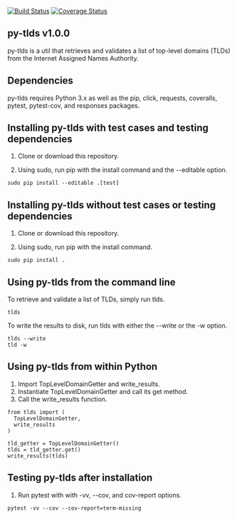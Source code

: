 [![Build Status](https://travis-ci.com/critical-path/py-tlds.svg?branch=master)](https://travis-ci.com/critical-path/py-tlds) [![Coverage Status](https://coveralls.io/repos/github/critical-path/py-tlds/badge.svg)](https://coveralls.io/github/critical-path/py-tlds)

## py-tlds v1.0.0

py-tlds is a util that retrieves and validates a list of top-level domains (TLDs) from the Internet Assigned Names Authority.


## Dependencies

py-tlds requires Python 3.x as well as the pip, click, requests, coveralls, pytest, pytest-cov, and responses packages.


## Installing py-tlds with test cases and testing dependencies

1. Clone or download this repository.

2. Using sudo, run pip with the install command and the --editable option.

```
sudo pip install --editable .[test]
```


## Installing py-tlds without test cases or testing dependencies

1. Clone or download this repository.

2. Using sudo, run pip with the install command.

```
sudo pip install .
```


## Using py-tlds from the command line

To retrieve and validate a list of TLDs, simply run tlds.

```
tlds
```

To write the results to disk, run tlds with either the --write or the -w option.

```
tlds --write
tld -w
```


## Using py-tlds from within Python

1. Import TopLevelDomainGetter and write_results.
2. Instantiate TopLevelDomainGetter and call its get method.
3. Call the write_results function.


```
from tlds import (
  TopLevelDomainGetter,
  write_results
)

tld_getter = TopLevelDomainGetter()
tlds = tld_getter.get()
write_results(tlds)
```


## Testing py-tlds after installation

1. Run pytest with with -vv, --cov, and cov-report options.

```
pytest -vv --cov --cov-report=term-missing
```
